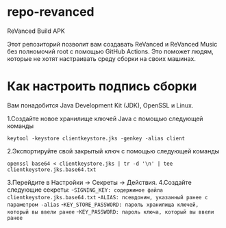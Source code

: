# repo-revanced
ReVanced Build APK


Этот репозиторий позволит вам создавать ReVanced и ReVanced Music без полномочий root с помощью GitHub Actions. Это поможет людям, которые не хотят настраивать среду сборки на своих машинах.

# Как настроить подпись сборки
Вам понадобится Java Development Kit (JDK), OpenSSL и Linux.

1.Создайте новое хранилище ключей Java с помощью следующей команды

  `keytool -keystore clientkeystore.jks -genkey -alias client`

2.Экспортируйте свой закрытый ключ с помощью следующей команды

  `openssl base64 < clientkeystore.jks | tr -d '\n' | tee clientkeystore.jks.base64.txt`

3.Перейдите в Настройки -> Секреты -> Действия.
4.Создайте следующие секреты:
  -`SIGNING_KEY: содержимое файла clientkeystore.jks.base64.txt`
  -`ALIAS: псевдоним, указанный ранее с параметром -alias`
  -`KEY_STORE_PASSWORD: пароль хранилища ключей, который вы ввели ранее`
  -`KEY_PASSWORD: пароль ключа, который вы ввели ранее`
